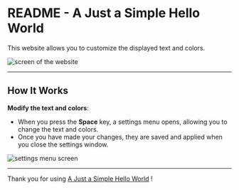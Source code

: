 # README - A Just a Simple Hello World

This website allows you to customize the displayed text and colors.

![screen of the website](https://liveweeeb13.github.io/helloworld/assets/img/screen1.png)

---

## How It Works

**Modify the text and colors**:
   - When you press the **Space** key, a settings menu opens, allowing you to change the text and colors.
   - Once you have made your changes, they are saved and applied when you close the settings window.

![settings menu screen](https://liveweeeb13.github.io/helloworld/assets/img/screen2.png)

---

Thank you for using <u>A Just a Simple Hello World</u> !
